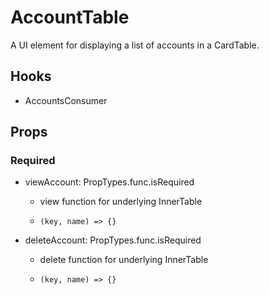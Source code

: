 # AccountTable

A UI element for displaying a list of accounts in a CardTable.

## Hooks

-   AccountsConsumer

## Props

### Required

-   viewAccount: PropTypes.func.isRequired

    -   view function for underlying InnerTable

    -   `(key, name) => {}`

-   deleteAccount: PropTypes.func.isRequired

    -   delete function for underlying InnerTable

    -   `(key, name) => {}`
